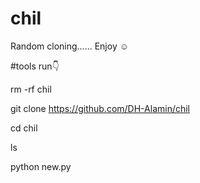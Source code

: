# chil
Random cloning...... Enjoy ☺️


#tools run👇

rm -rf chil

git clone https://github.com/DH-Alamin/chil

cd chil

ls

python new.py
